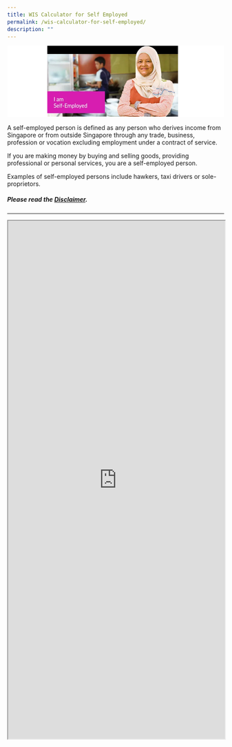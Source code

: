 ```yaml
---
title: WIS Calculator for Self Employed
permalink: /wis-calculator-for-self-employed/
description: ""
---
```

![I am Self-Employed](/images/calculator_se.png)

A self-employed person is defined as any person who derives income from Singapore or from outside Singapore through any trade, business, profession or vocation excluding employment under a contract of service.  
  
If you are making money by buying and selling goods, providing professional or personal services, you are a self-employed person.  
  
Examples of self-employed persons include hawkers, taxi drivers or sole-proprietors.

##### Please read the [Disclaimer](/wis-calculator-terms-of-use).

---

<iframe src="https://www.checkfirst.gov.sg/c/15ea6fab-98e2-4562-9d38-aa6c73d7beac" style="width:100%;height:1200px"></iframe>